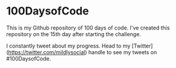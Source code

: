 # 100DaysofCode
This is my Github repository of 100 days of code. 
I've created this repository on the 15th day after starting the challenge.

I constantly tweet about my progress.
Head to my [Twitter] (https://twitter.com/mildlysocial) handle to see my tweets on #100DaysofCode. 

